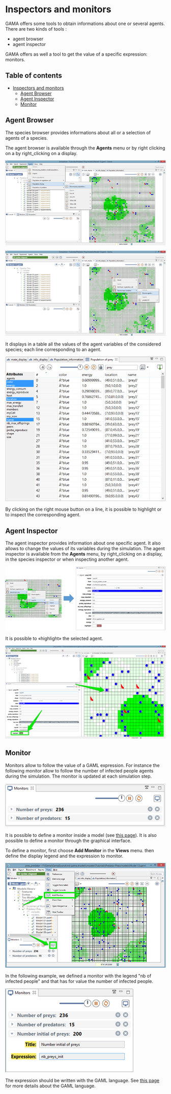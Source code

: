 
# Inspectors and monitors

GAMA offers some tools to obtain informations about one or several agents. There are two kinds of tools :
* agent browser
* agent inspector

GAMA offers as well a tool to get the value of a specific expression: monitors.

## Table of contents 

* [Inspectors and monitors](#inspectors-and-monitors)
	* [Agent Browser](#agent-browser)
	* [Agent Inspector](#agent-inspector)
	* [Monitor](#monitor)


## Agent Browser
The species browser provides informations about all or a selection of agents of a species.

The agent browser is available through the **Agents** menu or by right clicking on a by right\_clicking on a display.

![images/inspector/browse-menu.png](images/inspector/browse-menu.png)


![images/inspector/browse_right_clicking.png](images/inspector/browse_right_clicking.png)


It displays in a table all the values of the agent variables of the considered species; each line corresponding to an agent.

![images/inspector/browse_result.png](images/inspector/browse_result.png)


By clicking on the right mouse button on a line, it is possible to highlight or to inspect the corresponding agent.





## Agent Inspector
The agent inspector provides information about one specific agent. It also allows to change the values of its variables during the simulation. The agent inspector is available from the **Agents** menu, by right\_clicking on a display, in the species inspector or when inspecting another agent.

![images/inspector/Agent_inspector.png](images/inspector/Agent_inspector.png)

It is possible to «highlight» the selected agent.

![images/inspector/Inspector_highlight.png](images/inspector/Inspector_highlight.png)



## Monitor
Monitors allow to follow the value of a GAML expression. For instance the following monitor allow to follow the number of infected people agents during the simulation. The monitor is updated at each simulation step.

![images/inspector/monitor.png](images/inspector/monitor.png)



It is possible to define a monitor inside a model (see [this page](G__DefiningMonitorsAndInspectors)). It is also possible to define a monitor through the graphical interface.

To define a monitor, first choose **Add Monitor** in the **Views** menu. then define the display legend and the expression to monitor.

![images/inspector/add_monitor.png](images/inspector/add_monitor.png)

In the following example, we defined a monitor with the legend "nb of infected people" and that has for value the number of infected people.

![images/inspector/monitor_definition.png](images/inspector/monitor_definition.png)

The expression should be written with the GAML language. See [this page](G__GamlReference) for more details about the GAML language.